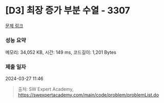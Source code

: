 # [D3] 최장 증가 부분 수열 - 3307 

[문제 링크](https://swexpertacademy.com/main/code/problem/problemDetail.do?contestProbId=AWBOKg-a6l0DFAWr) 

### 성능 요약

메모리: 34,052 KB, 시간: 149 ms, 코드길이: 1,201 Bytes

### 제출 일자

2024-03-27 11:46



> 출처: SW Expert Academy, https://swexpertacademy.com/main/code/problem/problemList.do